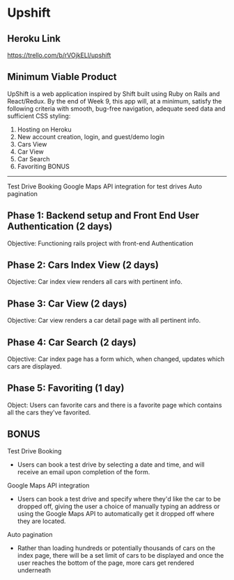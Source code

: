 Upshift
======

Heroku Link
------

https://trello.com/b/rVOjkELl/upshift

Minimum Viable Product
------

UpShift is a web application inspired by Shift built using Ruby on Rails and React/Redux. By the end of Week 9, this app will, at a minimum, satisfy the following criteria with smooth, bug-free navigation, adequate seed data and sufficient CSS styling:

 1. Hosting on Heroku
 2. New account creation, login, and guest/demo login
 3. Cars View
 4. Car View
 5. Car Search
 6. Favoriting
 BONUS
 ------
 Test Drive Booking
 Google Maps API integration for test drives
 Auto pagination

 Phase 1: Backend setup and Front End User Authentication (2 days)
 ------

 Objective: Functioning rails project with front-end Authentication

 Phase 2: Cars Index View (2 days)
 ------

 Objective: Car index view renders all cars with pertinent info.

 Phase 3: Car View (2 days)
 ------

 Objective: Car view renders a car detail page with all pertinent info.

 Phase 4: Car Search (2 days)
 ------

 Objective: Car index page has a form which, when changed, updates which cars are displayed.

 Phase 5: Favoriting (1 day)
 ------

 Object: Users can favorite cars and there is a favorite page which contains all the cars they've favorited.

 BONUS
 ------
 Test Drive Booking
 - Users can book a test drive by selecting a date and time, and will receive an email upon completion of the form.

 Google Maps API integration
 - Users can book a test drive and specify where they'd like the car to be dropped off, giving the user a choice of manually typing an address or using the Google Maps API to automatically get it dropped off where they are located.

 Auto pagination
 - Rather than loading hundreds or potentially thousands of cars on the index page, there will be a set limit of cars to be displayed and once the user reaches the bottom of the page, more cars get rendered underneath
